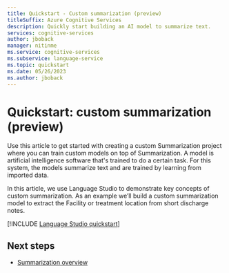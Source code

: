 ```yaml
---
title: Quickstart - Custom summarization (preview)
titleSuffix: Azure Cognitive Services
description: Quickly start building an AI model to summarize text.
services: cognitive-services
author: jboback
manager: nitinme
ms.service: cognitive-services
ms.subservice: language-service
ms.topic: quickstart
ms.date: 05/26/2023
ms.author: jboback
---
```

<!--- zone_pivot_groups: usage-custom-language-features --->
# Quickstart: custom summarization (preview)

Use this article to get started with creating a custom Summarization project where you can train custom models on top of Summarization. A model is artificial intelligence software that's trained to do a certain task. For this system, the models summarize text and are trained by learning from imported data.

In this article, we use Language Studio to demonstrate key concepts of custom summarization. As an example we’ll build a custom summarization model to extract the Facility or treatment location from short discharge notes.

<!--- >::: zone pivot="language-studio" --->

[!INCLUDE [Language Studio quickstart](../includes/quickstarts/custom-language-studio.md)]

<!---::: zone-end

::: zone pivot="rest-api"

[!INCLUDE [REST API quickstart](../includes/quickstarts/custom-rest-api.md)] 

::: zone-end --->

## Next steps

* [Summarization overview](../overview.md)